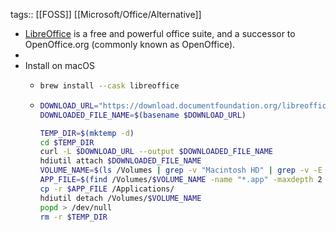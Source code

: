 tags:: [[FOSS]] [[Microsoft/Office/Alternative]]

- [LibreOffice](https://www.libreoffice.org/) is a free and powerful office suite, and a successor to OpenOffice.org (commonly known as OpenOffice).
-
- Install on macOS
	- ```bash
	  brew install --cask libreoffice
	  ```
	- ```bash
	  DOWNLOAD_URL="https://download.documentfoundation.org/libreoffice/stable/24.2.3/mac/aarch64/LibreOffice_24.2.3_MacOS_aarch64.dmg"
	  DOWNLOADED_FILE_NAME=$(basename $DOWNLOAD_URL)
	  
	  TEMP_DIR=$(mktemp -d)
	  cd $TEMP_DIR
	  curl -L $DOWNLOAD_URL --output $DOWNLOADED_FILE_NAME
	  hdiutil attach $DOWNLOADED_FILE_NAME
	  VOLUME_NAME=$(ls /Volumes | grep -v "Macintosh HD" | grep -v -E '[0-9]+')
	  APP_FILE=$(find /Volumes/$VOLUME_NAME -name "*.app" -maxdepth 2 -print -quit)
	  cp -r $APP_FILE /Applications/
	  hdiutil detach /Volumes/$VOLUME_NAME
	  popd > /dev/null
	  rm -r $TEMP_DIR
	  ```